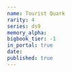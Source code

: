 ```yaml
---
name: Tourist Quark
rarity: 4
series: ds9
memory_alpha:
bigbook_tier: -1
in_portal: true
date:
published: true
---
```



